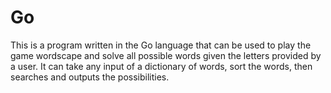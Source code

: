 # Go
This is a program written in the Go language that can be used to play the game wordscape and solve all possible words given the letters provided by a user. It can take any input of a dictionary of words, sort the words, then searches and outputs the possibilities.
